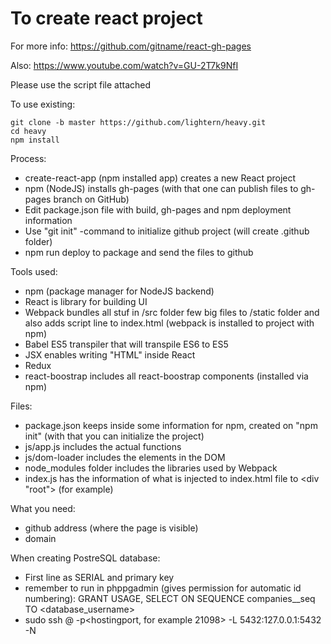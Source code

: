 # To create react project

For more info: https://github.com/gitname/react-gh-pages

Also: https://www.youtube.com/watch?v=GU-2T7k9NfI

Please use the script file attached

To use existing:

```
git clone -b master https://github.com/lightern/heavy.git
cd heavy
npm install
```

Process:

* create-react-app (npm installed app) creates a new React project
* npm (NodeJS) installs gh-pages (with that one can publish files to gh-pages branch on GitHub)
* Edit package.json file with build, gh-pages and npm deployment information
* Use "git init" -command to initialize github project (will create .github folder)
* npm run deploy to package and send the files to github

Tools used:

* npm (package manager for NodeJS backend)
* React is library for building UI
* Webpack bundles all stuf in /src folder few big files to /static folder and also adds script line to index.html (webpack is installed to project with npm)
* Babel ES5 transpiler that will transpile ES6 to ES5
* JSX enables writing "HTML" inside React
* Redux
* react-boostrap includes all react-boostrap components (installed via npm)


Files:

* package.json keeps inside some information for npm, created on "npm init" (with that you can initialize the project)
* js/app.js includes the actual functions
* js/dom-loader includes the elements in the DOM
* node_modules folder includes the libraries used by Webpack
* index.js has the information of what is injected to index.html file to <div "root"> (for example)

What you need:

* github address (where the page is visible)
* domain 

When creating PostreSQL database:
 * First line as SERIAL and primary key
 * remember to run in phppgadmin (gives permission for automatic id numbering): GRANT USAGE, SELECT ON SEQUENCE companies_<idcolumn>_seq TO <database_username>
 * sudo ssh <hostingusername>@<hostingaddress> -p<hostingport, for example 21098> -L 5432:127.0.0.1:5432 -N
